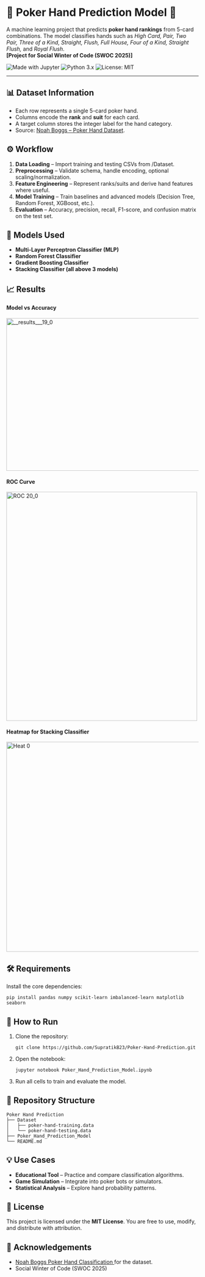 <!-- README.md (HTML format) for Poker Hand Prediction Model -->
<!DOCTYPE html>
<html lang="en">
<head>
  <meta charset="utf-8" />
  
</head>
<body>

  <h1>🎴 Poker Hand Prediction Model 🎴</h1>
  <p>
    A machine learning project that predicts <strong>poker hand rankings</strong> from 5-card combinations.
    The model classifies hands such as <em>High Card, Pair, Two Pair, Three of a Kind, Straight, Flush, Full House,
    Four of a Kind, Straight Flush,</em> and <em>Royal Flush</em>.<br> <b>[Project for Social Winter of Code (SWOC 2025)]</b>
  </p>

  <div class="badges">
    <img alt="Made with Jupyter" src="https://img.shields.io/badge/Made%20with-Jupyter-orange.svg" />
    <img alt="Python 3.x" src="https://img.shields.io/badge/Python-3.x-blue.svg" />
    <img alt="License: MIT" src="https://img.shields.io/badge/License-MIT-green.svg" />
  </div>

  <hr />
  
  <h2>📊 Dataset Information</h2>
  <ul>
    <li>Each row represents a single 5-card poker hand.</li>
    <li>Columns encode the <strong>rank</strong> and <strong>suit</strong> for each card.</li>
    <li>A target column stores the integer label for the hand category.</li>
    <li>
      Source: <a href="https://www.kaggle.com/datasets/dysphoria/poker-hand-classification" target="_blank" rel="noopener noreferrer">
      Noah Boggs – Poker Hand Dataset</a>.
    </li>
  </ul>

  <h2>⚙️ Workflow</h2>
  <ol>
    <li><strong>Data Loading</strong> – Import training and testing CSVs from <span class="mono">/Dataset</span>.</li>
    <li><strong>Preprocessing</strong> – Validate schema, handle encoding, optional scaling/normalization.</li>
    <li><strong>Feature Engineering</strong> – Represent ranks/suits and derive hand features where useful.</li>
    <li><strong>Model Training</strong> – Train baselines and advanced models (Decision Tree, Random Forest, XGBoost, etc.).</li>
    <li><strong>Evaluation</strong> – Accuracy, precision, recall, F1-score, and confusion matrix on the test set.</li>
  </ol>

<h2>🧠 Models Used</h2>
<ul>
  <li><strong>Multi-Layer Perceptron Classifier (MLP)</strong></li>
  <li><strong>Random Forest Classifier</strong></li>
  <li><strong>Gradient Boosting Classifier</strong></li>
  <li><strong>Stacking Classifier (all above 3 models)</strong></li>
</ul>

<h2>📈 Results</h2>
<h4>Model vs Accuracy</h4>
<img width="600" height="400" alt="__results___19_0" src="https://github.com/user-attachments/assets/5891a4bf-bcdb-4bf7-9ba0-90906469ef17" />
<h4>ROC Curve</h4>
<img width="500" height="600" alt="ROC 20_0" src="https://github.com/user-attachments/assets/da717b1e-4ad0-46cf-b6d4-a9f98f6da2b8" />
<h4>Heatmap for Stacking Classifier</h4>
<img width="800" height="550" alt="Heat 0" src="https://github.com/user-attachments/assets/98e33ba4-35fa-4b2c-86ba-e02737c2e44c" />



<h2>🛠️ Requirements</h2>
  <p>Install the core dependencies:</p>
  <pre><code>pip install pandas numpy scikit-learn imbalanced-learn matplotlib seaborn </code></pre>
  <div class="grid">
    <div class="card">

  <h2>🚀 How to Run</h2>
  <ol>
    <li>Clone the repository:
      <pre><code>git clone https://github.com/SupratikB23/Poker-Hand-Prediction.git</code></pre>
    </li>
    <li>Open the notebook:
      <pre><code>jupyter notebook Poker_Hand_Prediction_Model.ipynb</code></pre>
    </li>
    <li>Run all cells to train and evaluate the model.</li>
  </ol>

 <h2>📂 Repository Structure</h2>
  <pre><code>Poker Hand Prediction
├── Dataset
│   ├── poker-hand-training.data   
│   └── poker-hand-testing.data  
├── Poker_Hand_Prediction_Model
└── README.md                    
</code></pre>


  <h2>💡 Use Cases</h2>
  <ul>
    <li><strong>Educational Tool</strong> – Practice and compare classification algorithms.</li>
    <li><strong>Game Simulation</strong> – Integrate into poker bots or simulators.</li>
    <li><strong>Statistical Analysis</strong> – Explore hand probability patterns.</li>
  </ul>

  <h2>📜 License</h2>
  <p>This project is licensed under the <strong>MIT License</strong>. You are free to use, modify, and distribute with attribution.</p>

  <h2>🙌 Acknowledgements</h2>
  <ul>
    <li>
      <a href="https://www.kaggle.com/datasets/dysphoria/poker-hand-classification" target="_blank" rel="noopener noreferrer">
      Noah Boggs Poker Hand Classification </a> for the dataset.
    </li>
    <li>Social Winter of Code (SWOC 2025)</li>
  </ul>

</body>
</html>
